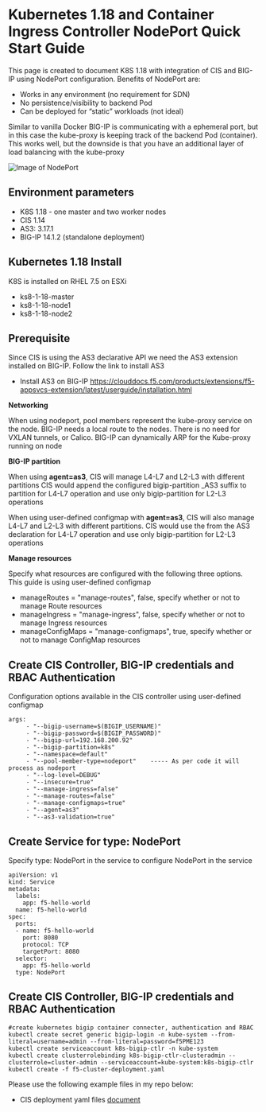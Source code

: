 # Kubernetes 1.18 and Container Ingress Controller NodePort Quick Start Guide

This page is created to document K8S 1.18 with integration of CIS and BIG-IP using NodePort configuration. Benefits of NodePort are:

* Works in any environment (no requirement for SDN)
* No persistence/visibility to backend Pod
* Can be deployed for “static” workloads (not ideal)

Similar to vanilla Docker BIG-IP is communicating with a ephemeral port, but in this case the kube-proxy is keeping track of the backend Pod (container). This works well, but the downside is that you have an additional layer of load balancing with the kube-proxy

![Image of NodePort](https://github.com/mdditt2000/kubernetes-1-18/blob/master/cis%201.14/diagrams/2020-04-06_14-57-25.png)

## Environment parameters

* K8S 1.18 - one master and two worker nodes
* CIS 1.14
* AS3: 3.17.1
* BIG-IP 14.1.2 (standalone deployment)

## Kubernetes 1.18 Install

K8S is installed on RHEL 7.5 on ESXi

* ks8-1-18-master  
* ks8-1-18-node1
* ks8-1-18-node2

## Prerequisite

Since CIS is using the AS3 declarative API we need the AS3 extension installed on BIG-IP. Follow the link to install AS3
 
* Install AS3 on BIG-IP
https://clouddocs.f5.com/products/extensions/f5-appsvcs-extension/latest/userguide/installation.html

**Networking** 

When using nodeport, pool members represent the kube-proxy service on the node. BIG-IP needs a local route to the nodes. There is no need for VXLAN tunnels, or Calico. BIG-IP can dynamically ARP for the Kube-proxy running on node

**BIG-IP partition**

When using **agent=as3**, CIS will manage L4-L7 and L2-L3 with different partitions CIS would append the configured bigip-partition <partition>_AS3 suffix to partition for L4-L7 operation and use only bigip-partition <partition> for L2-L3 operations

When using user-defined configmap with **agent=as3**, CIS will also manage L4-L7 and L2-L3 with different partitions. CIS would use the <tenant> from the AS3 declaration for L4-L7 operation and use only bigip-partition <partition> for L2-L3 operations

**Manage resources**

Specify what resources are configured with the following three options. This guide is using user-defined configmap

* manageRoutes = "manage-routes", false, specify whether or not to manage Route resources
* manageIngress = "manage-ingress", false, specify whether or not to manage Ingress resources
* manageConfigMaps = "manage-configmaps", true, specify whether or not to manage ConfigMap resources

## Create CIS Controller, BIG-IP credentials and RBAC Authentication

Configuration options available in the CIS controller using user-defined configmap
```
args: 
     - "--bigip-username=$(BIGIP_USERNAME)"
     - "--bigip-password=$(BIGIP_PASSWORD)"
     - "--bigip-url=192.168.200.92"
     - "--bigip-partition=k8s"
     - "--namespace=default"
     - "--pool-member-type=nodeport"    ----- As per code it will process as nodeport
     - "--log-level=DEBUG"
     - "--insecure=true"
     - "--manage-ingress=false"
     - "--manage-routes=false"
     - "--manage-configmaps=true"
     - "--agent=as3"
     - "--as3-validation=true"
```
## Create Service for type: NodePort

Specify type: NodePort in the service to configure NodePort in the service

```
apiVersion: v1
kind: Service
metadata:
  labels:
    app: f5-hello-world
  name: f5-hello-world
spec:
  ports:
  - name: f5-hello-world
    port: 8080
    protocol: TCP
    targetPort: 8080
  selector:
    app: f5-hello-world
  type: NodePort
```

## Create CIS Controller, BIG-IP credentials and RBAC Authentication

```
#create kubernetes bigip container connecter, authentication and RBAC
kubectl create secret generic bigip-login -n kube-system --from-literal=username=admin --from-literal=password=f5PME123
kubectl create serviceaccount k8s-bigip-ctlr -n kube-system
kubectl create clusterrolebinding k8s-bigip-ctlr-clusteradmin --clusterrole=cluster-admin --serviceaccount=kube-system:k8s-bigip-ctlr
kubectl create -f f5-cluster-deployment.yaml
```
Please use the following example files in my repo below:

* CIS deployment yaml files [document](https://github.com/mdditt2000/kubernetes-1-18/tree/master/cis%201.14/big-ip-92)